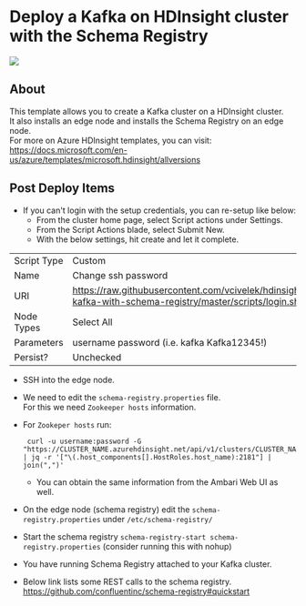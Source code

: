 # Deploy a Kafka on HDInsight cluster with the Schema Registry

<a href="https://portal.azure.com/#create/Microsoft.Template/uri/https%3A%2F%2Fraw.githubusercontent.com%2Fvcivelek%2Fazuredeploy.json" target="_blank">
    <img src="http://azuredeploy.net/deploybutton.png"/>
</a>

## About
This template allows you to create a Kafka cluster on a HDInsight cluster.   
It also installs an edge node and installs the Schema Registry on an edge node.   
For more on Azure HDInsight templates, you can visit:   
https://docs.microsoft.com/en-us/azure/templates/microsoft.hdinsight/allversions 

## Post Deploy Items
 - If you can't login with the setup credentials, you can re-setup like below:  
   - From the cluster home page, select Script actions under Settings.  
   - From the Script Actions blade, select Submit New.  
   - With the below settings, hit create and let it complete.  
   
|  |  |  
|---|---|
| Script Type | Custom  | 
| Name | Change ssh password |
| URI | https://raw.githubusercontent.com/vcivelek/hdinsight-kafka-with-schema-registry/master/scripts/login.sh  |
| Node Types | Select All | 
| Parameters | username password (i.e. kafka Kafka12345!) | 
| Persist? | Unchecked |  

 - SSH into the edge node. 
 - We need to edit the `schema-registry.properties` file.  
 For this we need `Zookeeper hosts` information.
 
 - For `Zookeper hosts` run:  
 
        curl -u username:password -G "https://CLUSTER_NAME.azurehdinsight.net/api/v1/clusters/CLUSTER_NAME/services/ZOOKEEPER/components/ZOOKEEPER_SERVER" | jq -r '["\(.host_components[].HostRoles.host_name):2181"] | join(",")'
   - You can obtain the same information from the Ambari Web UI as well.
 - On the edge node (schema registry) edit the `schema-registry.properties` under `/etc/schema-registry/`
 - Start the schema registry `schema-registry-start schema-registry.properties` (consider running this with nohup)
 - You have running Schema Registry attached to your Kafka cluster. 
 - Below link lists some REST calls to the schema registry.  
 https://github.com/confluentinc/schema-registry#quickstart


